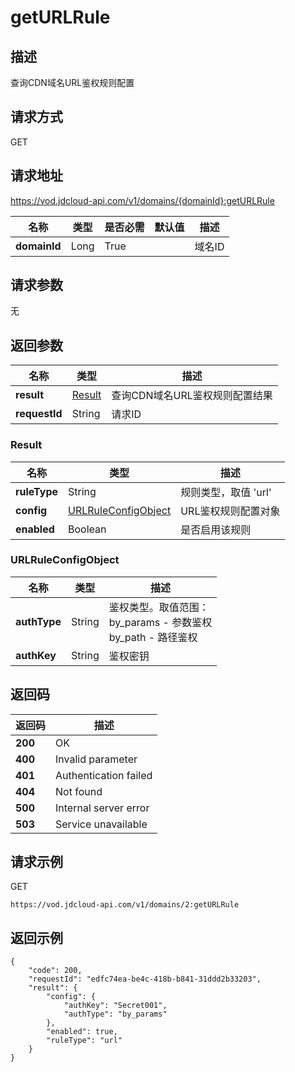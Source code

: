 # getURLRule


## 描述
查询CDN域名URL鉴权规则配置

## 请求方式
GET

## 请求地址
https://vod.jdcloud-api.com/v1/domains/{domainId}:getURLRule

|名称|类型|是否必需|默认值|描述|
|---|---|---|---|---|
|**domainId**|Long|True| |域名ID|

## 请求参数
无


## 返回参数
|名称|类型|描述|
|---|---|---|
|**result**|[Result](geturlrule#result)|查询CDN域名URL鉴权规则配置结果|
|**requestId**|String|请求ID|

### <div id="result">Result</div>
|名称|类型|描述|
|---|---|---|
|**ruleType**|String|规则类型，取值 'url'|
|**config**|[URLRuleConfigObject](geturlrule#urlruleconfigobject)|URL鉴权规则配置对象|
|**enabled**|Boolean|是否启用该规则|
### <div id="urlruleconfigobject">URLRuleConfigObject</div>
|名称|类型|描述|
|---|---|---|
|**authType**|String|鉴权类型。取值范围：<br>  by_params - 参数鉴权<br>  by_path - 路径鉴权<br>|
|**authKey**|String|鉴权密钥|

## 返回码
|返回码|描述|
|---|---|
|**200**|OK|
|**400**|Invalid parameter|
|**401**|Authentication failed|
|**404**|Not found|
|**500**|Internal server error|
|**503**|Service unavailable|

## 请求示例
GET
```
https://vod.jdcloud-api.com/v1/domains/2:getURLRule

```

## 返回示例
```
{
    "code": 200, 
    "requestId": "edfc74ea-be4c-418b-b841-31ddd2b33203", 
    "result": {
        "config": {
            "authKey": "Secret001", 
            "authType": "by_params"
        }, 
        "enabled": true, 
        "ruleType": "url"
    }
}
```
